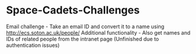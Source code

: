 # Space-Cadets-Challenges
Email challenge - Take an email ID and convert it to a name using http://ecs.soton.ac.uk/people/
Additional functionality - Also get names and IDs of related people from the intranet page (Unfinished due to authentication issues)
